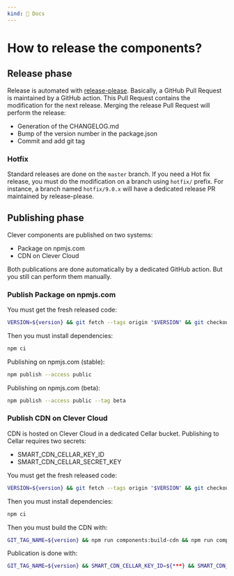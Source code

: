 ```yaml
---
kind: 📌 Docs
---
```

# How to release the components?

## Release phase

Release is automated with [release-please](https://github.com/googleapis/release-please).
Basically, a GitHub Pull Request is maintained by a GitHub action.
This Pull Request contains the modification for the next release.
Merging the release Pull Request will perform the release:

* Generation of the CHANGELOG.md
* Bump of the version number in the package.json
* Commit and add git tag

### Hotfix

Standard releases are done on the `master` branch.
If you need a Hot fix release, you must do the modification on a branch using `hotfix/` prefix.
For instance, a branch named `hotfix/9.0.x` will have a dedicated release PR maintained by release-please.

## Publishing phase

Clever components are published on two systems:

* Package on npmjs.com
* CDN on Clever Cloud

Both publications are done automatically by a dedicated GitHub action.
But you still can perform them manually.

### Publish Package on npmjs.com

You must get the fresh released code:

```sh
VERSION=${version} && git fetch --tags origin "$VERSION" && git checkout "$VERSION" && git reset --hard "$VERSION"
```

Then you must install dependencies:

```sh
npm ci
```

Publishing on npmjs.com (stable):

```sh
npm publish --access public
```

Publishing on npmjs.com (beta):

```sh
npm publish --access public --tag beta
```

### Publish CDN on Clever Cloud

CDN is hosted on Clever Cloud in a dedicated Cellar bucket.
Publishing to Cellar requires two secrets:
* SMART_CDN_CELLAR_KEY_ID
* SMART_CDN_CELLAR_SECRET_KEY

You must get the fresh released code:

```sh
VERSION=${version} && git fetch --tags origin "$VERSION" && git checkout "$VERSION" && git reset --hard "$VERSION"
```

Then you must install dependencies:

```sh
npm ci
```

Then you must build the CDN with:

```sh
GIT_TAG_NAME=${version} && npm run components:build-cdn && npm run components:build-cdn:versions-list
```

Publication is done with:

```sh
GIT_TAG_NAME=${version} && SMART_CDN_CELLAR_KEY_ID=${***} && SMART_CDN_CELLAR_SECRET_KEY=${***} && npm run components:publish-cdn
```
